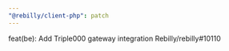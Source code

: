 ```yaml
---
"@rebilly/client-php": patch
---
```


feat(be): Add Triple000 gateway integration Rebilly/rebilly#10110
